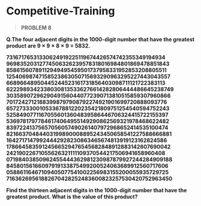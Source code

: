 # Competitive-Training
> **PROBLEM 8**

**Q.The four adjacent digits in the 1000-digit number that have the greatest product are 9 × 9 × 8 × 9 = 5832.**

**73167176531330624919225119674426574742355349194934**
**96983520312774506326239578318016984801869478851843**
**85861560789112949495459501737958331952853208805511**
**12540698747158523863050715693290963295227443043557**
**66896648950445244523161731856403098711121722383113**
**62229893423380308135336276614282806444486645238749**
**30358907296290491560440772390713810515859307960866**
**70172427121883998797908792274921901699720888093776**
**65727333001053367881220235421809751254540594752243**
**52584907711670556013604839586446706324415722155397**
**53697817977846174064955149290862569321978468622482**
**83972241375657056057490261407972968652414535100474**
**82166370484403199890008895243450658541227588666881**
**16427171479924442928230863465674813919123162824586**
**17866458359124566529476545682848912883142607690042**
**24219022671055626321111109370544217506941658960408**
**07198403850962455444362981230987879927244284909188**
**84580156166097919133875499200524063689912560717606**
**05886116467109405077541002256983155200055935729725**
**71636269561882670428252483600823257530420752963450**

**Find the thirteen adjacent digits in the 1000-digit number that have the greatest product. What is the value of this product?**
